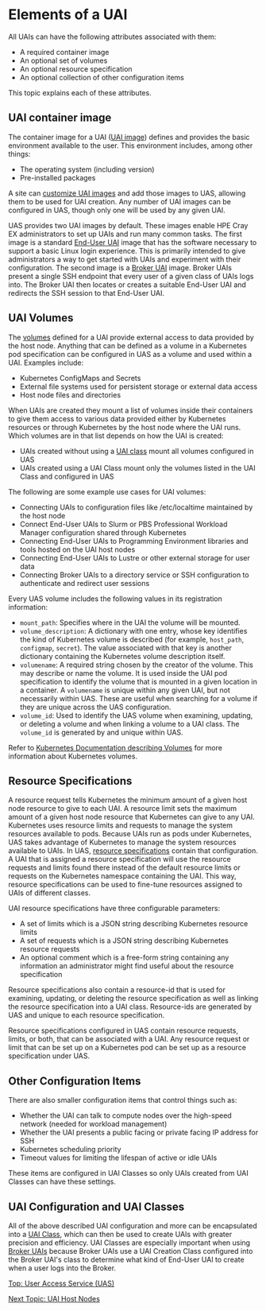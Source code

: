 # Elements of a UAI

All UAIs can have the following attributes associated with them:

* A required container image
* An optional set of volumes
* An optional resource specification
* An optional collection of other configuration items

This topic explains each of these attributes.

## UAI container image

The container image for a UAI \([UAI image](UAI_Images.md)\) defines and provides the basic environment available to the user. This environment includes, among other things:

* The operating system \(including version\)
* Pre-installed packages

A site can [customize UAI images](Customize_End-User_UAI_Images.md) and add those images to UAS, allowing them to be used for UAI creation. Any number of UAI images can be configured in UAS, though only one will be used by any given UAI.

UAS provides two UAI images by default. These images enable HPE Cray EX administrators to set up UAIs and run many common tasks. The first image is a standard [End-User UAI](End_User_UAIs.md) image that has the software necessary to support a basic Linux login experience. This is primarily intended to give administrators a way to get started with UAIs and experiment with their configuration. The second image is a [Broker UAI](Broker_Mode_UAI_Management.md) image. Broker UAIs present a single SSH endpoint that every user of a given class of UAIs logs into. The Broker UAI then locates or creates a suitable End-User UAI and redirects the SSH session to that End-User UAI.

## UAI Volumes

The [volumes](Volumes.md) defined for a UAI provide external access to data provided by the host node. Anything that can be defined as a volume in a Kubernetes pod specification can be configured in UAS as a volume and used within a UAI. Examples include:

* Kubernetes ConfigMaps and Secrets
* External file systems used for persistent storage or external data access
* Host node files and directories

When UAIs are created they mount a list of volumes inside their containers to give them access to various data provided either by Kubernetes resources or through Kubernetes by the host node where the UAI runs. Which volumes are in that list depends on how the UAI is created:

* UAIs created without using a [UAI class](UAI_Classes.md) mount all volumes configured in UAS
* UAIs created using a UAI Class mount only the volumes listed in the UAI Class and configured in UAS

The following are some example use cases for UAI volumes:

* Connecting UAIs to configuration files like /etc/localtime maintained by the host node
* Connect End-User UAIs to Slurm or PBS Professional Workload Manager configuration shared through Kubernetes
* Connecting End-User UAIs to Programming Environment libraries and tools hosted on the UAI host nodes
* Connecting End-User UAIs to Lustre or other external storage for user data
* Connecting Broker UAIs to a directory service or SSH configuration to authenticate and redirect user sessions

Every UAS volume includes the following values in its registration information:

* `mount_path`: Specifies where in the UAI the volume will be mounted.
* `volume_description`: A dictionary with one entry, whose key identifies the kind of Kubernetes volume is described \(for example, `host_path`, `configmap`, `secret`\). The value associated with that key is another dictionary containing the Kubernetes volume description itself.
* `volumename`: A required string chosen by the creator of the volume. This may describe or name the volume. It is used inside the UAI pod specification to identify the volume that is mounted in a given location in a container. A `volumename` is unique within any given UAI, but not necessarily within UAS. These are useful when searching for a volume if they are unique across the UAS configuration.
* `volume_id`: Used to identify the UAS volume when examining, updating, or deleting a volume and when linking a volume to a UAI class. The `volume_id` is generated by and unique within UAS.

Refer to [Kubernetes Documentation describing Volumes](https://kubernetes.io/docs/concepts/storage/volumes) for more information about Kubernetes volumes.

## Resource Specifications

A resource request tells Kubernetes the minimum amount of a given host node resource to give to each UAI. A resource limit sets the maximum amount of a given host node resource that Kubernetes can give to any UAI. Kubernetes uses resource limits and requests to manage the system resources available to pods. Because UAIs run as pods under Kubernetes, UAS takes advantage of Kubernetes to manage the system resources available to UAIs. In UAS, [resource specifications](Resource_Specifications.md) contain that configuration. A UAI that is assigned a resource specification will use the resource requests and limits found there instead of the default resource limits or requests on the Kubernetes namespace containing the UAI. This way, resource specifications can be used to fine-tune resources assigned to UAIs of different classes.

UAI resource specifications have three configurable parameters:

* A set of limits which is a JSON string describing Kubernetes resource limits
* A set of requests which is a JSON string describing Kubernetes resource requests
* An optional comment which is a free-form string containing any information an administrator might find useful about the resource specification

Resource specifications also contain a resource-id that is used for examining, updating, or deleting the resource specification as well as linking the resource specification into a UAI class. Resource-ids are generated by UAS and unique to each resource specification.

Resource specifications configured in UAS contain resource requests, limits, or both, that can be associated with a UAI. Any resource request or limit that can be set up on a Kubernetes pod can be set up as a resource specification under UAS.

## Other Configuration Items

There are also smaller configuration items that control things such as:

* Whether the UAI can talk to compute nodes over the high-speed network \(needed for workload management\)
* Whether the UAI presents a public facing or private facing IP address for SSH
* Kubernetes scheduling priority
* Timeout values for limiting the lifespan of active or idle UAIs

These items are configured in UAI Classes so only UAIs created from UAI Classes can have these settings.

## UAI Configuration and UAI Classes

All of the above described UAI configuration and more can be encapsulated into a [UAI Class](UAI_Classes.md), which can then be used to create UAIs with greater precision and efficiency. UAI Classes are especially important when using [Broker UAIs](Broker_Mode_UAI_Management.md) because Broker UAIs use a UAI Creation Class configured into the Broker UAI's class to determine what kind of End-User UAI to create when a user logs into the Broker.

[Top: User Access Service (UAS)](index.md)

[Next Topic: UAI Host Nodes](UAI_Host_Nodes.md)
